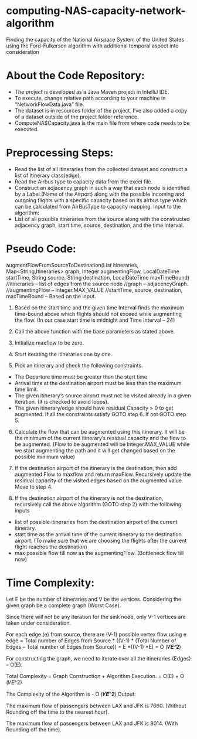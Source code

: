 # computing-NAS-capacity-network-algorithm
Finding the capacity of the National Airspace System of the United States using the Ford-Fulkerson algorithm with additional temporal aspect into consideration

# About the Code Repository:
- The project is developed as a Java Maven project in IntelliJ IDE.
- To execute, change relative path according to your machine in “NetworkFlowData.java”
file.
- The dataset is in resources folder of the project. I’ve also added a copy of a dataset
outside of the project folder reference.
- ComputeNASCapacity.java is the main file from where code needs to be executed.

# Preprocessing Steps:
- Read the list of all itineraries from the collected dataset and construct a list of Itinerary class(edge).
- Read the Airbus type to capacity data from the excel file.
- Construct an adjacency graph in such a way that each node is identified by a Label
(Name of the Airport) along with the possible incoming and outgoing flights with a specific capacity based on its airbus type which can be calculated from AirBusType to capacity mapping.
Input to the algorithm:
- List of all possible itineraries from the source along with the constructed adjacency graph, start time, source, destination, and the time interval.

# Pseudo Code:
augmentFlowFromSourceToDestination(List<Itinerary> itineraries, Map<String,Itineraries> graph, Integer augmentingFlow, LocalDateTime startTime, String source, String destination, LocalDateTime maxTimeBound)
//itineraries – list of edges from the source node
//graph – adjacencyGraph.
//augmentingFlow – Integer.MAX_VALUE
//startTime, source, destination, maxTimeBound – Based on the input.
1) Based on the start time and the given time Interval finds the maximum time-bound above which flights should not exceed while augmenting the flow. (In our case start time is midnight and Time Interval – 24)
  
2) Call the above function with the base parameters as stated above.

3) Initialize maxflow to be zero.

4) Start iterating the itineraries one by one.

5) Pick an itinerary and check the following constraints.
- The Departure time must be greater than the start time
- Arrival time at the destination airport must be less than the maximum time limit.
- The given itinerary’s source airport must not be visited already in a given iteration. (It is checked to avoid loops).
- The given itinerary/edge should have residual Capacity > 0 to get augmented. If all the constraints satisfy GOTO step 6. If not GOTO step 5.

6) Calculate the flow that can be augmented using this itinerary. It will be the minimum of
the current itinerary’s residual capacity and the flow to be augmented. (Flow to be augmented will be Integer.MAX_VALUE while we start augmenting the path and it will get changed based on the possible minimum value)

7) If the destination airport of the itinerary is the destination, then add augmented Flow to
maxflow and return maxFlow. Recursively update the residual capacity of the visited edges based on the augmented value. Move to step 4.

8) If the destination airport of the itinerary is not the destination, recursively call the above algorithm (GOTO step 2) with the following inputs
- list of possible itineraries from the destination airport of the current itinerary.
- start time as the arrival time of the current itinerary to the destination airport. (To make sure that we are choosing the flights after the current flight reaches the destination)
- max possible flow till now as the augmentingFlow. (Bottleneck flow till now)

# Time Complexity:
Let E be the number of itineraries and V be the vertices. Considering the given graph be a complete graph (Worst Case).

Since there will not be any iteration for the sink node, only V-1 vertices are taken under consideration.

For each edge (e) from source, there are (V-1) possible vertex flow using e edge
= Total number of Edges from Source * ((V-1) * (Total Number of Edges – Total number of Edges from Source)) = E *((V-1) *E)
= O (𝑽𝑬^𝟐)

For constructing the graph, we need to iterate over all the itineraries (Edges) – O(E).

Total Complexity = Graph Construction + Algorithm Execution. = O(E) + O (𝑉𝐸^2)

The Complexity of the Algorithm is - O (𝑽𝑬^𝟐) Output:

The maximum flow of passengers between LAX and JFK is 7660. (Without Rounding off the time to the nearest hour).

The maximum flow of passengers between LAX and JFK is 8014. (With Rounding off the time).
